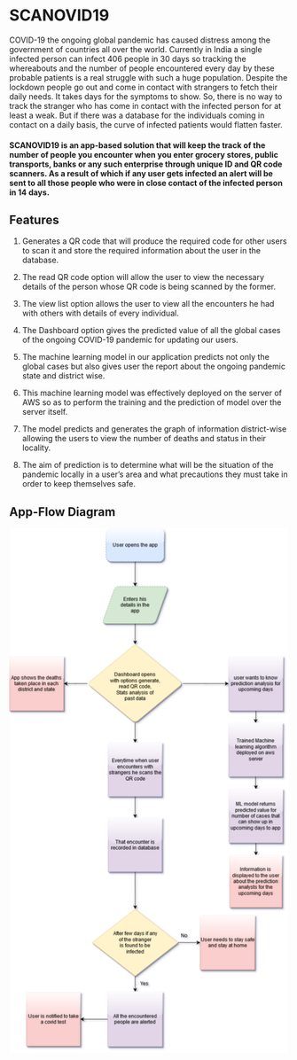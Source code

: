 # SCANOVID19

COVID-19 the ongoing global pandemic has caused distress among the government of countries all over the world. Currently in India a single infected person can infect 406 people in 30 days so tracking the whereabouts and the number of people encountered every day by these probable patients is a real struggle with such a huge population. Despite the lockdown people go out and come in contact with strangers to fetch their daily needs. It takes days for the symptoms to show. So, there is no way to track the stranger who has come in contact with the infected person for at least a weak. But if there was a database for the individuals coming in contact on a daily basis, the curve of infected patients would flatten faster. 

#### SCANOVID19 is an app-based solution that will keep the track of the number of people you encounter when you enter grocery stores, public transports, banks or any such enterprise through unique ID and QR code scanners. As a result of which if any user gets infected an alert will be sent to all those people who were in close contact of the infected person in 14 days.

## Features

1. Generates a QR code that will produce the required code for other users to scan it and store the required information about the user in the database.

2. The read QR code option will allow the user to view the necessary details of the person whose QR code is being scanned by the former.

3. The view list option allows the user to view all the encounters he had with others with details of every individual.

4. The Dashboard option gives the predicted value of all the global cases of the ongoing COVID-19 pandemic for updating our users.

5. The machine learning model in our application predicts not only the global cases but also gives user the report about the ongoing pandemic state and district wise. 

6. This machine learning model was effectively deployed on the server of AWS so as to perform the training and the prediction of model over the server itself. 

7. The model predicts and generates the graph of information district-wise allowing the users to view the number of deaths and status in their locality.

8. The aim of prediction is to determine what will be the situation of the pandemic locally in a user’s area and what precautions they must take in order to keep themselves safe.


## App-Flow Diagram

![Flowchart](flowchart.png)
